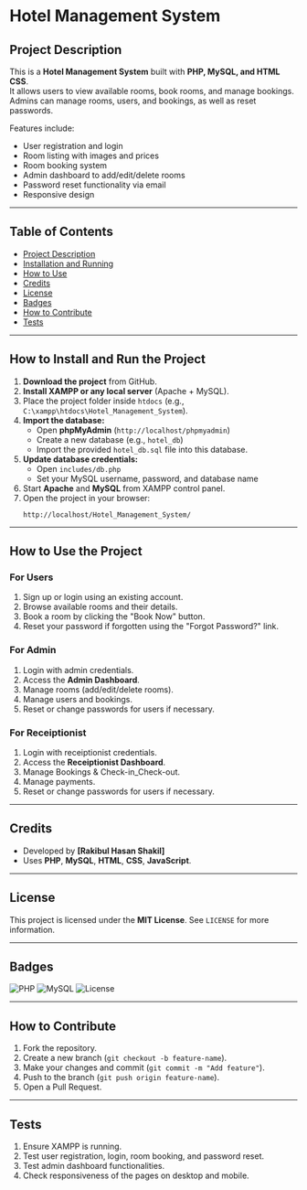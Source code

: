 
# Hotel Management System

## Project Description
This is a **Hotel Management System** built with **PHP, MySQL, and HTML CSS**.  
It allows users to view available rooms, book rooms, and manage bookings. Admins can manage rooms, users, and bookings, as well as reset passwords.

Features include:  
- User registration and login  
- Room listing with images and prices  
- Room booking system  
- Admin dashboard to add/edit/delete rooms  
- Password reset functionality via email  
- Responsive design  

---

## Table of Contents
- [Project Description](#project-description)  
- [Installation and Running](#installation-and-running)  
- [How to Use](#how-to-use)  
- [Credits](#credits)  
- [License](#license)  
- [Badges](#badges)  
- [How to Contribute](#how-to-contribute)  
- [Tests](#tests)  

---

## How to Install and Run the Project
1. **Download the project** from GitHub.  
2. **Install XAMPP or any local server** (Apache + MySQL).  
3. Place the project folder inside `htdocs` (e.g., `C:\xampp\htdocs\Hotel_Management_System`).  
4. **Import the database:**  
   - Open **phpMyAdmin** (`http://localhost/phpmyadmin`)  
   - Create a new database (e.g., `hotel_db`)  
   - Import the provided `hotel_db.sql` file into this database.  
5. **Update database credentials:**  
   - Open `includes/db.php`  
   - Set your MySQL username, password, and database name  
6. Start **Apache** and **MySQL** from XAMPP control panel.  
7. Open the project in your browser:  
   ```
   http://localhost/Hotel_Management_System/
   ```

---

## How to Use the Project
### For Users
1. Sign up or login using an existing account.  
2. Browse available rooms and their details.  
3. Book a room by clicking the "Book Now" button.  
4. Reset your password if forgotten using the "Forgot Password?" link.

### For Admin
1. Login with admin credentials.  
2. Access the **Admin Dashboard**.  
3. Manage rooms (add/edit/delete rooms).  
4. Manage users and bookings.  
5. Reset or change passwords for users if necessary.  

### For Receiptionist
1. Login with receiptionist credentials.  
2. Access the **Receiptionist Dashboard**.  
3. Manage Bookings & Check-in_Check-out.  
4. Manage payments.  
5. Reset or change passwords for users if necessary. 
---

## Credits
- Developed by **[Rakibul Hasan Shakil]**  
- Uses **PHP**, **MySQL**, **HTML**, **CSS**, **JavaScript**.  

---

## License
This project is licensed under the **MIT License**. See `LICENSE` for more information.  

---

## Badges
![PHP](https://img.shields.io/badge/PHP-7.4-blue)
![MySQL](https://img.shields.io/badge/MySQL-5.7-green)
![License](https://img.shields.io/badge/License-MIT-yellow)

---

## How to Contribute
1. Fork the repository.  
2. Create a new branch (`git checkout -b feature-name`).  
3. Make your changes and commit (`git commit -m "Add feature"`).  
4. Push to the branch (`git push origin feature-name`).  
5. Open a Pull Request.  

---

## Tests
1. Ensure XAMPP is running.  
2. Test user registration, login, room booking, and password reset.  
3. Test admin dashboard functionalities.  
4. Check responsiveness of the pages on desktop and mobile.  
